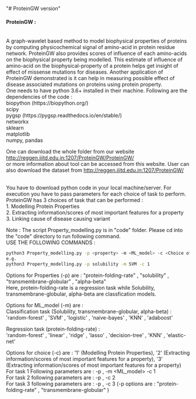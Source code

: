 "# ProteinGW version" <br />
<h4>ProteinGW :</h4> <br />
A graph-wavelet based method to model biophysical properties of proteins by computing physicochemical signal of amino-acid in protein residue network. 
ProteinGW also provides scores of influence of each amino-acids on the biophysical property being modelled. This estimate of influence of amino-acid on 
the biophysical-property of a protein helps get insight of effect of missense mutations for diseases. Another application of ProteinGW demonstrated is it 
can help in measuring possible effect of disease associated mutations on proteins using protein property. 
<br />
One needs to have python 3.6+ installed in their machine. Following are the dependencies of the code : <br />
biopython (https://biopython.org/)<br />
scipy <br />
pygsp (https://pygsp.readthedocs.io/en/stable/) <br />
networkx <br />
sklearn <br />
matplotlib <br />
numpy, pandas <br />

One can download the whole folder from our website http://reggen.iiitd.edu.in:1207/ProteinGW/ProteinGW/ <br>
or more information about tool can be accessed from this website.
User can also download the dataset from http://reggen.iiitd.edu.in:1207/ProteinGW/

<br />
You have to download python code in your local machine/server. For execution you have to pass parameters for each choice of task to perform. <br />
ProteinGW has 3 choices of task that can be performed : <br />
1. Modelling Protein Properties <br />
2. Extracting information/scores of most important features for a property <br />
3. Linking cause of disease causing variant <br />

Note : The script Property_modelling.py is in "code" folder. Please cd into the "code" directory to run following command. <br/>
USE THE FOLLOWING COMMANDS : <br />
```bash
python3 Property_modelling.py -p <property> -m <ML_model> -c <Choice of Task to perform>
e.g.
python3 Property_modelling.py -p solubility -m SVM -c 1
```
Options for Properties (-p) are : "protein-folding-rate" , "solubility" , "transmembrane-globular" , "alpha-beta" <br />
Here, protein-folding-rate is a regression task while Solubility, transmembrane-globular, alpha-beta are classfication models. <br />

Options for ML_model (-m) are :  <br />
Classification task (Solubility, transmembrane-globular, alpha-beta) :  <br />
'random-forest' , 'SVM' , 'logistic' , 'naive-bayes' , 'KNN' , 'adaboost' <br />

Regression task (protein-folding-rate) :  <br />
'random-forest' , 'linear' , 'ridge' , 'lasso' , 'decision-tree' , 'KNN' , 'elastic-net' <br />

Options for choice (-c) are : '1' (Modelling Protein Properties), '2' (Extracting information/scores of most important features for a property), '3' (Extracting information/scores of most important features for a property)<br />
For task 1 Following parameters are : -p <property> , -m <ML_model> -c 1  <br />
For task 2 following parameters are : -p <property> , -c 2 <br />
For task 3 following parameters are : -p <property> , -c 3 (-p options are : "protein-folding-rate" , "transmembrane-globular" )  <br />

